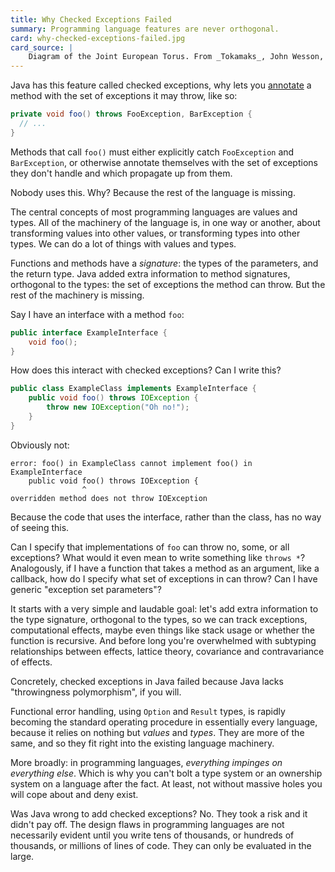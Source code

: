 ```yaml
---
title: Why Checked Exceptions Failed
summary: Programming language features are never orthogonal.
card: why-checked-exceptions-failed.jpg
card_source: |
    Diagram of the Joint European Torus. From _Tokamaks_, John Wesson, 2004, Oxford University Press.
---
```


Java has this feature called checked exceptions, why lets you [annotate][spec] a
method with the set of exceptions it may throw, like so:

[spec]: https://docs.oracle.com/javase/specs/jls/se8/html/jls-8.html#jls-8.4.6

```java
private void foo() throws FooException, BarException {
  // ...
}
```

Methods that call `foo()` must either explicitly catch `FooException` and
`BarException`, or otherwise annotate themselves with the set of exceptions they
don't handle and which propagate up from them.

Nobody uses this. Why? Because the rest of the language is missing.

The central concepts of most programming languages are values and types. All of
the machinery of the language is, in one way or another, about transforming
values into other values, or transforming types into other types. We can do a
lot of things with values and types.

Functions and methods have a _signature_: the types of the parameters, and the
return type. Java added extra information to method signatures, orthogonal to
the types: the set of exceptions the method can throw. But the rest of the
machinery is missing.

Say I have an interface with a method `foo`:

```java
public interface ExampleInterface {
    void foo();
}
```

How does this interact with checked exceptions? Can I write this?

```java
public class ExampleClass implements ExampleInterface {
    public void foo() throws IOException {
        throw new IOException("Oh no!");
    }
}
```

Obviously not:

```
error: foo() in ExampleClass cannot implement foo() in ExampleInterface
    public void foo() throws IOException {
                ^
overridden method does not throw IOException
```

Because the code that uses the interface, rather than the class, has no way of
seeing this.

Can I specify that implementations of `foo` can throw no, some, or all
exceptions? What would it even mean to write something like `throws *`?
Analogously, if I have a function that takes a method as an argument, like a
callback, how do I specify what set of exceptions in can throw? Can I have
generic "exception set parameters"?

It starts with a very simple and laudable goal: let's add extra information to
the type signature, orthogonal to the types, so we can track exceptions,
computational effects, maybe even things like stack usage or whether the
function is recursive. And before long you're overwhelmed with subtyping
relationships between effects, lattice theory, covariance and contravariance of
effects.

Concretely, checked exceptions in Java failed because Java lacks "throwingness
polymorphism", if you will.

Functional error handling, using `Option` and `Result` types, is rapidly
becoming the standard operating procedure in essentially every language, because
it relies on nothing but _values_ and _types_. They are more of the same, and so
they fit right into the existing language machinery.

More broadly: in programming languages, _everything impinges on everything
else_. Which is why you can't bolt a type system or an ownership system on a
language after the fact. At least, not without massive holes you will cope about
and deny exist.

Was Java wrong to add checked exceptions? No. They took a risk and it didn't pay
off. The design flaws in programming languages are not necessarily evident until
you write tens of thousands, or hundreds of thousands, or millions of lines of
code. They can only be evaluated in the large.
